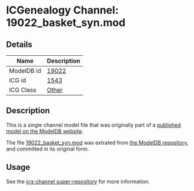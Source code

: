 # ICGenealogy Channel: 19022\_basket\_syn.mod

## Details

Name | Description
---- | -----------
ModelDB id | [19022](http://senselab.med.yale.edu/ModelDB/ShowModel.cshtml?model=19022)
ICG id | [1543](http://icg.neurotheory.ox.ac.uk/channels/other/1543)
ICG Class | [Other](http://icg.neurotheory.ox.ac.uk/channels/other)

## Description

This is a single channel model file that was originally part of a [published model on the ModelDB website](http://senselab.med.yale.edu/mModelDB/ShowModel.cshtml?model=19022).

The file [19022\_basket\_syn.mod](19022_basket_syn.mod) was extrated from [the ModelDB repository](http://senselab.med.yale.edu/ModelDB/ShowModel.cshtml?model=19022), and committed in its original form.

## Usage

See the [icg-channel super-repository](https://github.com/icgenealogy/icg-channels) for more information.